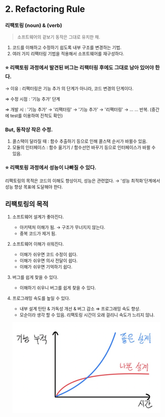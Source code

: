 # 2. Refactoring Rule

### 리팩토링 (noun) & (verb)

> 소프트웨어의 겉보기 동작은 그대로 유치한 채.
1. 코드를 이해하고 수정하기 쉽도록 내부 구조를 변경하는 기법.
2. 여러 가지 리팩터링 기법을 적용해서 소프트웨어를 재구성하다.

### ⭐ 리팩토링 과정에서 발견된 버그는 리팩터링 후에도 그대로 남아 있어야 한다.

→ 이유 : 리팩터링은 기능 추가 의 단계가 아니라, 코드 변경의 단계이다.

⇒ 수정 시점 : '기능 추가' 단계

⇒ 개발 시 : '기능 추가' → '리팩터링' → '기능 추가' → '리팩터링' → ... ... 반복.
(중간에 test를 이용하여 진척도 확인)

### But, 동작상 작은 수정.

1. 콜스택이 달라질 때 : 함수 추출하기 등으로 인해 콜스택 순서가 바뀔수 있음.
2. 모듈의 인터페이스 : 함수 옮기기 / 함수선언 바꾸기 등으로 인터페이스가 바뀔 수 있음.

### ⭐ 리팩토링 과정에서 성능이 나빠질 수 있다.

리팩토링의 목적은 코드의 이해도 향상이지, 성능은 관련없다.
→ '성능 최적화'단계에서 성능 향상 목표에 도달해야 한다.

## 리팩토링의 목적

1. 소프트웨어 설계가 좋아진다.
    - 아키텍처 이해가 됨. → 구조가 무너지지 않는다.
    - 중복 코드가 제거 됨.
2. 소프트웨어 이해가 쉬워진다.
    - 이해가 쉬우면 코드 수정이 쉽다.
    - 이해가 쉬우면 의사 전달이 쉽다.
    - 이해가 쉬우면 기억하기 쉽다.
3. 버그를 쉽게 찾을 수 있다.
    - 이해하기 쉬우니 버그를 쉽게 찾을 수 있다.
4. 프로그래밍 속도를 높일 수 있다.
    - 내부 설계 탄탄 & 가독성 개선 & 버그 감소 ⇒ 프로그래밍 속도 향상.
    - 모순이라 생각 할 수 있음. 리팩토링 시간이 오래 걸리니 속도가 느리지 않냐.

    ![2%20Refactoring%20Rule%20b269365299d14321abadca80e6c9f95c/Untitled.png](2%20Refactoring%20Rule%20b269365299d14321abadca80e6c9f95c/Untitled.png)